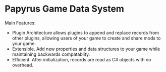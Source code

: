 Papyrus Game Data System
=======

Main Features:
- Plugin Architecture allows plugins to append and replace records from other plugins, allowing users of your game to create and share mods to your game.
- Extensible. Add new properties and data structures to your game while maintaining backwards compatablity.
- Efficient. After initialization, records are read as C# objects with no overhead.